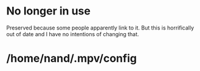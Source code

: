 # No longer in use
Preserved because some people apparently link to it. But this is horrifically out of date and I have no intentions of changing that.
# /home/nand/.mpv/config
